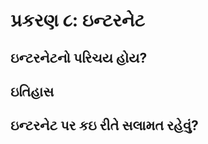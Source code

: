 પ્રકરણ ૮: ઇન્ટરનેટ
==============

ઇન્ટરનેટનો પરિચય હોય?
-----------------

ઇતિહાસ
-----

ઇન્ટરનેટ પર કઇ રીતે સલામત રહેવું?
-------------------------
